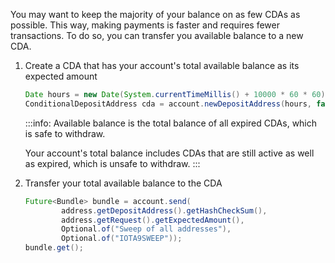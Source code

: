 You may want to keep the majority of your balance on as few CDAs as possible. This way, making payments is faster and requires fewer transactions. To do so, you can transfer you available balance to a new CDA.

1. Create a CDA that has your account's total available balance as its expected amount

    ```java
	Date hours = new Date(System.currentTimeMillis() + 10000 * 60 * 60);
    ConditionalDepositAddress cda = account.newDepositAddress(hours, false, account.availableBalance()).get();
    ```

    :::info:
    Available balance is the total balance of all expired CDAs, which is safe to withdraw.

    Your account's total balance includes CDAs that are still active as well as expired, which is unsafe to withdraw.
    :::

2. Transfer your total available balance to the CDA

    ```java
    Future<Bundle> bundle = account.send(
            address.getDepositAddress().getHashCheckSum(), 
            address.getRequest().getExpectedAmount(), 
            Optional.of("Sweep of all addresses"),
            Optional.of("IOTA9SWEEP"));
    bundle.get();
    ```
